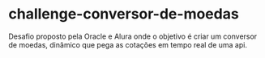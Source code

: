 # challenge-conversor-de-moedas
Desafio proposto pela Oracle e Alura onde o objetivo é criar um conversor de moedas, dinâmico que pega as cotações em tempo real de uma api.
